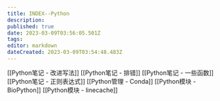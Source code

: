 ```yaml
---
title: INDEX--Python
description: 
published: true
date: 2023-03-09T03:56:05.501Z
tags: 
editor: markdown
dateCreated: 2023-03-09T03:54:48.483Z
---
```


[[Python笔记 - 改进写法]]
[[Python笔记 - 排错]]
[[Python笔记 - 一些函数]]
[[Python笔记 - 正则表达式]]
[[Python管理 - Conda]]
[[Python模块 - BioPython]]
[[Python模块 - linecache]]

